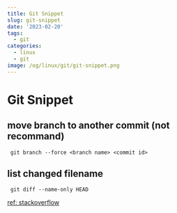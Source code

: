 ```yaml
---
title: Git Snippet
slug: git-snippet
date: '2023-02-20'
tags:
  - git
categories:
  - linux
  - git
image: /og/linux/git/git-snippet.png
---
```


# Git Snippet

## move branch to another commit (not recommand)

```
 git branch --force <branch name> <commit id>
```

## list changed filename

```
 git diff --name-only HEAD
```

[ref: stackoverflow](https://stackoverflow.com/questions/1552340/how-to-list-only-the-names-of-files-that-changed-between-two-commits)
